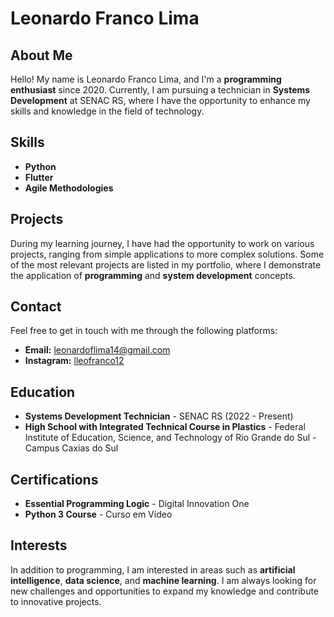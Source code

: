 # Leonardo Franco Lima

## About Me

Hello! My name is Leonardo Franco Lima, and I'm a **programming enthusiast** since 2020. Currently, I am pursuing a technician in **Systems Development** at SENAC RS, where I have the opportunity to enhance my skills and knowledge in the field of technology.

## Skills

- **Python**
- **Flutter**
- **Agile Methodologies**

## Projects

During my learning journey, I have had the opportunity to work on various projects, ranging from simple applications to more complex solutions. Some of the most relevant projects are listed in my portfolio, where I demonstrate the application of **programming** and **system development** concepts.

## Contact

Feel free to get in touch with me through the following platforms:

- **Email:** <leonardoflima14@gmail.com>
- **Instagram:** [lleofranco12](https://www.instagram.com/lleofranco12/)

## Education

- **Systems Development Technician** - SENAC RS (2022 - Present)
- **High School with Integrated Technical Course in Plastics** - Federal Institute of Education, Science, and Technology of Rio Grande do Sul - Campus Caxias do Sul

## Certifications

- **Essential Programming Logic** - Digital Innovation One
- **Python 3 Course** - Curso em Vídeo

## Interests

In addition to programming, I am interested in areas such as **artificial intelligence**, **data science**, and **machine learning**. I am always looking for new challenges and opportunities to expand my knowledge and contribute to innovative projects.

